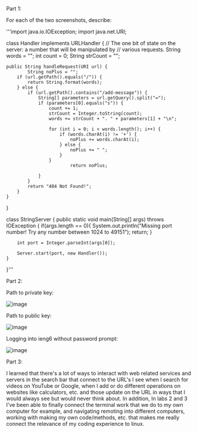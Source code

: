 Part 1: 

For each of the two screenshots, describe:

'''import java.io.IOException;
import java.net.URI;

class Handler implements URLHandler {
    // The one bit of state on the server: a number that will be manipulated by
    // various requests.
    String words = "";
    int count = 0;
    String strCount = "";

    public String handleRequest(URI url) {
            String noPlus = "";
        if (url.getPath().equals("/")) {
            return String.format(words);
        } else {
            if (url.getPath().contains("/add-message")) {
                String[] parameters = url.getQuery().split("=");
                if (parameters[0].equals("s")) {
                    count += 1;
                    strCount = Integer.toString(count);
                    words += strCount + ". " + parameters[1] + "\n";

                    for (int i = 0; i < words.length(); i++) {
                        if (words.charAt(i) != '+') {
                            noPlus += words.charAt(i);
                        } else {
                            noPlus += " ";
                        }
                    }
                            return noPlus;

                }
            }
            return "404 Not Found!";
        }
    }
}

class StringServer {
    public static void main(String[] args) throws IOException {
        if(args.length == 0){
            System.out.println("Missing port number! Try any number between 1024 to 49151");
            return;
        }

        int port = Integer.parseInt(args[0]);

        Server.start(port, new Handler());
    }
}'''

Part 2:

Path to private key:

![image](https://github.com/TTVTechTaro/cse15l-lab-reports/assets/46509287/720bb11a-7ddb-40f6-8e36-19a774794181)


Path to public key:

![image](https://github.com/TTVTechTaro/cse15l-lab-reports/assets/46509287/ca2136da-f8ae-4280-b450-85fa2b2ad292)


Logging into ieng6 without password prompt:

![image](https://github.com/TTVTechTaro/cse15l-lab-reports/assets/46509287/9a861a59-2d03-4657-bf9e-1277b33d6c94)


Part 3:

I learned that there's a lot of ways to interact with web related services and servers in the search bar that connect to the URL's I see when I search for videos on YouTube or Google, when I add or do different operations on websites like calculators, etc. and those update on the URL in ways that I would always see but would never think about. In addition, In labs 2 and 3 I've been able to finally connect the terminal work that we do to my own computer for example, and navigating remoting into different computers, working with making my own code/methods, etc. that makes me really connect the relevance of my coding experience to linux.
